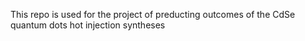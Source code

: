 This repo is used for the project of preducting outcomes of the CdSe quantum dots hot injection syntheses 
